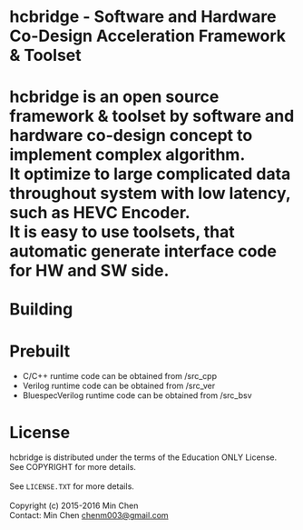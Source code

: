 
hcbridge - Software and Hardware Co-Design Acceleration Framework & Toolset
==========================================

hcbridge is an open source framework & toolset by software and hardware co-design concept to implement complex algorithm.<br>
It optimize to large complicated data throughout system with low latency, such as HEVC Encoder.<br>
It is easy to use toolsets, that automatic generate interface code for HW and SW side.<br>
<br>
Building
========

Prebuilt
=================

- C/C++ runtime code can be obtained from /src_cpp<br>
- Verilog runtime code can be obtained from /src_ver<br>
- BluespecVerilog runtime code can be obtained from /src_bsv<br>


License
=======

hcbridge is distributed under the terms of the Education ONLY License.<br>
See COPYRIGHT for more details.<br>
<br>
See `LICENSE.TXT` for more details.<br>
<br>
Copyright (c) 2015-2016 Min Chen<br>
Contact: Min Chen <chenm003@gmail.com>
